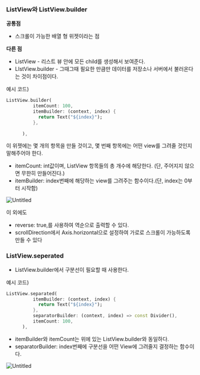 ### ListView와 ListView.builder

**공통점** 

- 스크롤이 가능한 배열 형 위젯이라는 점

**다른 점**

- ListView - 리스트 뷰 안에 모든 child를 생성해서 보여준다.
- LIstView.builder - 그때그때 필요한 만큼만 데이터를 저장소나 서버에서 불러온다는 것이 차이점이다.

예시 코드)

```dart
ListView.builder(
          itemCount: 100,
          itemBuilder: (context, index) {
            return Text("${index}");
          },
          
      ),
```

이 위젯에는 몇 개의 항목을 만들 것이고, 몇 번째 항목에는 어떤 view를 그려줄 것인지 말해주어야 한다.

- itemCount: int값이며, ListView 항목들의 총 개수에 해당한다. (단, 주어지지 않으면 무한히 만들어진다.)
- itemBuilder: index번째에 해당하는 view를 그려주는 함수이다.(단, index는 0부터 시작함)

![Untitled](https://prod-files-secure.s3.us-west-2.amazonaws.com/61237269-d220-4545-96b5-6d20b19edc38/950fa7ab-facf-469c-99bb-877026b0efa4/Untitled.png)

이 외에도 

- reverse: true,를 사용하여 역순으로 출력할 수 있다.
- scrollDirection에서 Axis.horizontal으로 설정하여 가로로 스크롤이 가능하도록 만들 수 있다

### ListView.seperated

- ListView.builder에서 구분선이 필요할 때 사용한다.

예시 코드)

```dart
ListView.separated(
          itemBuilder: (context, index) {
            return Text("${index}");
          },
          separatorBuilder: (context, index) => const Divider(),
          itemCount: 100,
      ),
```

- itemBuilder와 itemCount는 위에 있는 ListView.builder와 동일하다.
- separatorBuilder: index번째에 구분선을 어떤 View에 그려줄지 결정하는 함수이다.

![Untitled](https://prod-files-secure.s3.us-west-2.amazonaws.com/61237269-d220-4545-96b5-6d20b19edc38/0f17f13c-8747-42d5-a567-e6f010eced2b/Untitled.png)